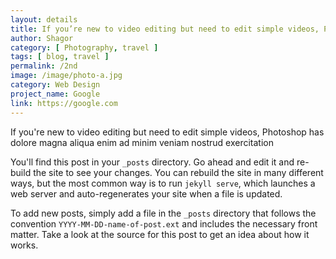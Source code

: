 ```yaml
---
layout: details
title: If you’re new to video editing but need to edit simple videos, Photoshop has dolore magna aliqua enim ad minim veniam nostrud exercitation
author: Shagor
category: [ Photography, travel ]
tags: [ blog, travel ]
permalink: /2nd
image: /image/photo-a.jpg
category: Web Design
project_name: Google
link: https://google.com
---
```


If you're new to video editing but need to edit simple videos, Photoshop has dolore magna
aliqua enim ad minim veniam nostrud exercitation

You'll find this post in your `_posts` directory. Go ahead and edit it and re-build
the site to see your changes. You can rebuild the site in many different ways, but
the most common way is to run `jekyll serve`, which launches a web server and
auto-regenerates your site when a file is updated.

To add new posts, simply add a file in the `_posts` directory that follows the
convention `YYYY-MM-DD-name-of-post.ext` and includes the necessary front matter.
Take a look at the source for this post to get an idea about how it works.